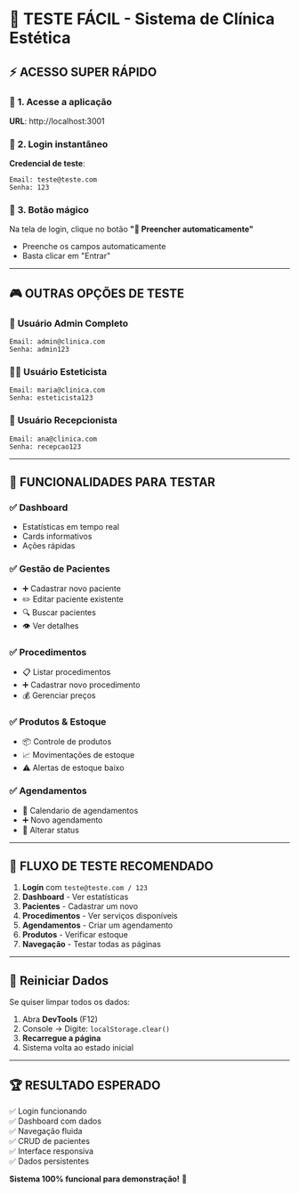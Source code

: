 # 🚀 TESTE FÁCIL - Sistema de Clínica Estética

## ⚡ **ACESSO SUPER RÁPIDO**

### 🎯 **1. Acesse a aplicação**
**URL**: http://localhost:3001

### 🔑 **2. Login instantâneo**
**Credencial de teste**:
```
Email: teste@teste.com
Senha: 123
```

### 🚀 **3. Botão mágico**
Na tela de login, clique no botão **"🚀 Preencher automaticamente"** 
- Preenche os campos automaticamente
- Basta clicar em "Entrar"

---

## 🎮 **OUTRAS OPÇÕES DE TESTE**

### 👑 **Usuário Admin Completo**
```
Email: admin@clinica.com
Senha: admin123
```

### 👩‍⚕️ **Usuário Esteticista**
```
Email: maria@clinica.com  
Senha: esteticista123
```

### 👥 **Usuário Recepcionista**
```
Email: ana@clinica.com
Senha: recepcao123
```

---

## 🧪 **FUNCIONALIDADES PARA TESTAR**

### ✅ **Dashboard**
- Estatísticas em tempo real
- Cards informativos
- Ações rápidas

### ✅ **Gestão de Pacientes**
- ➕ Cadastrar novo paciente
- ✏️ Editar paciente existente
- 🔍 Buscar pacientes
- 👁️ Ver detalhes

### ✅ **Procedimentos**
- 📋 Listar procedimentos
- ➕ Cadastrar novo procedimento
- 💰 Gerenciar preços

### ✅ **Produtos & Estoque**
- 📦 Controle de produtos
- 📈 Movimentações de estoque
- ⚠️ Alertas de estoque baixo

### ✅ **Agendamentos**
- 📅 Calendario de agendamentos
- ➕ Novo agendamento
- 🔄 Alterar status

---

## 🎯 **FLUXO DE TESTE RECOMENDADO**

1. **Login** com `teste@teste.com / 123`
2. **Dashboard** - Ver estatísticas
3. **Pacientes** - Cadastrar um novo
4. **Procedimentos** - Ver serviços disponíveis
5. **Agendamentos** - Criar um agendamento
6. **Produtos** - Verificar estoque
7. **Navegação** - Testar todas as páginas

---

## 🔄 **Reiniciar Dados**

Se quiser limpar todos os dados:
1. Abra **DevTools** (F12)
2. Console → Digite: `localStorage.clear()`
3. **Recarregue a página**
4. Sistema volta ao estado inicial

---

## 🏆 **RESULTADO ESPERADO**

✅ Login funcionando  
✅ Dashboard com dados  
✅ Navegação fluida  
✅ CRUD de pacientes  
✅ Interface responsiva  
✅ Dados persistentes  

**Sistema 100% funcional para demonstração!** 🎉